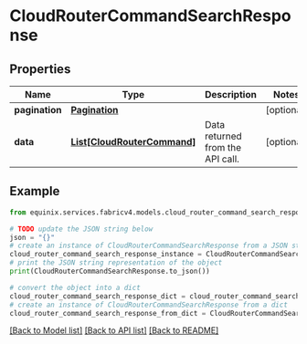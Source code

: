 # CloudRouterCommandSearchResponse


## Properties

Name | Type | Description | Notes
------------ | ------------- | ------------- | -------------
**pagination** | [**Pagination**](Pagination.md) |  | [optional] 
**data** | [**List[CloudRouterCommand]**](CloudRouterCommand.md) | Data returned from the API call. | [optional] 

## Example

```python
from equinix.services.fabricv4.models.cloud_router_command_search_response import CloudRouterCommandSearchResponse

# TODO update the JSON string below
json = "{}"
# create an instance of CloudRouterCommandSearchResponse from a JSON string
cloud_router_command_search_response_instance = CloudRouterCommandSearchResponse.from_json(json)
# print the JSON string representation of the object
print(CloudRouterCommandSearchResponse.to_json())

# convert the object into a dict
cloud_router_command_search_response_dict = cloud_router_command_search_response_instance.to_dict()
# create an instance of CloudRouterCommandSearchResponse from a dict
cloud_router_command_search_response_from_dict = CloudRouterCommandSearchResponse.from_dict(cloud_router_command_search_response_dict)
```
[[Back to Model list]](../README.md#documentation-for-models) [[Back to API list]](../README.md#documentation-for-api-endpoints) [[Back to README]](../README.md)


